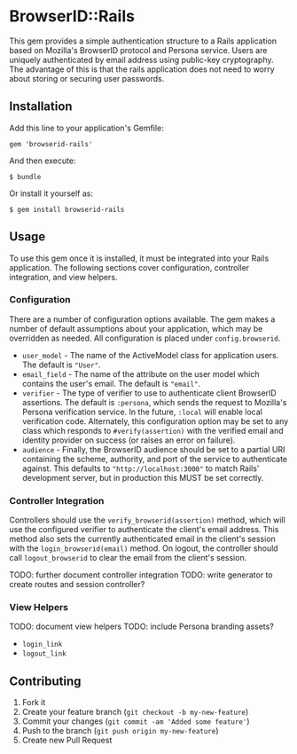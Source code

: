 # BrowserID::Rails

This gem provides a simple authentication structure to a Rails application
based on Mozilla's BrowserID protocol and Persona service. Users are uniquely
authenticated by email address using public-key cryptography. The advantage of
this is that the rails application does not need to worry about storing or
securing user passwords.

## Installation

Add this line to your application's Gemfile:

    gem 'browserid-rails'

And then execute:

    $ bundle

Or install it yourself as:

    $ gem install browserid-rails

## Usage

To use this gem once it is installed, it must be integrated into your Rails
application. The following sections cover configuration, controller
integration, and view helpers.

### Configuration

There are a number of configuration options available. The gem makes a number
of default assumptions about your application, which may be overridden as
needed. All configuration is placed under `config.browserid`.

* `user_model` - The name of the ActiveModel class for application users.
  The default is `"User"`.
* `email_field` - The name of the attribute on the user model which contains
  the user's email. The default is `"email"`.
* `verifier` - The type of verifier to use to authenticate client BrowserID
  assertions. The default is `:persona`, which sends the request to Mozilla's
  Persona verification service. In the future, `:local` will enable local
  verification code. Alternately, this configuration option may be set to any
  class which responds to `#verify(assertion)` with the verified email and
  identity provider on success (or raises an error on failure).
* `audience` - Finally, the BrowserID audience should be set to a partial URI
  containing the scheme, authority, and port of the service to authenticate
  against. This defaults to `"http://localhost:3000"` to match Rails'
  development server, but in production this MUST be set correctly.

### Controller Integration

Controllers should use the `verify_browserid(assertion)` method, which will use
the configured verifier to authenticate the client's email address. This method
also sets the currently authenticated email in the client's session with the
`login_browserid(email)` method. On logout, the controller should call
`logout_browserid` to clear the email from the client's session.

TODO: further document controller integration
TODO: write generator to create routes and session controller?

### View Helpers

TODO: document view helpers
TODO: include Persona branding assets?

* `login_link`
* `logout_link`

## Contributing

1. Fork it
2. Create your feature branch (`git checkout -b my-new-feature`)
3. Commit your changes (`git commit -am 'Added some feature'`)
4. Push to the branch (`git push origin my-new-feature`)
5. Create new Pull Request
